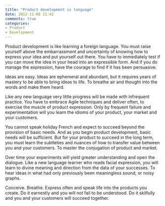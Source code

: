 ```yaml
---
title: "Product development is language"
date: 2012-11-08 21:42
comments: true
categories: 
- Product
- Development
---
```


Product development is like learning a foreign language.  You must raise yourself above the embarrassment and uncertainty of knowing how to express your idea and put yourself out there.   You have to immediately test if you can move the idea in your head into an expressible form. And if you do manage the expression, have the courage to find if it has been persuasive.

Ideas are easy. Ideas are  ephemeral and abundant, but it requires years of mastery to be able to bring ideas to life.  To breathe air and thought into the words and make them heard.

Like any new language very little progress will be made with infrequent practice.  You have to embrace Agile techniques and deliver often, to exercise the muscle of product expression.  Only by frequent failure and experimentation will you learn the idioms of your product, your market and your customers.  

You cannot speak holiday French and expect to succeed beyond the provision of basic needs.  And as you begin product development, basic needs will be sufficient. But for your product to succeed in the long term, you must learn the subtleties and nuances of how to transfer value between you and your customers.  To master the conjugation of product and market.

Over time your experiments will yield greater understanding and open the dialogue.  Like a new language learner who reads facial expression, you will learn to divine meaning and direction from the data of your successes. To hear ideas in what had only previously been meaningless sound, or noisy graphs.

Conceive. Breathe. Express often and speak life into the products you create.  Do it earnestly and you will not fail to be understood.  Do it skilfully and you and your customers will succeed together. 


